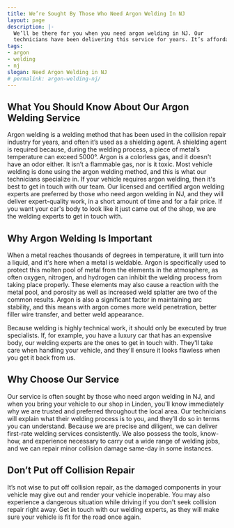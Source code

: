 ```yaml
---
title: We’re Sought By Those Who Need Argon Welding In NJ
layout: page
description: |-
  We’ll be there for you when you need argon welding in NJ. Our
  technicians have been delivering this service for years. It’s affordable and very effective.
tags:
- argon
- welding
- nj
slogan: Need Argon Welding in NJ
# permalink: argon-welding-nj/
---
```


## What You Should Know About Our Argon Welding Service
Argon welding is a welding method that has been used in the collision repair industry for years, and often it’s used as a shielding agent. A shielding agent is required because, during the welding process, a piece of metal’s temperature can exceed 5000°. Argon is a colorless gas, and it doesn&#39;t have an odor either. It isn’t a flammable gas, nor is it toxic. Most vehicle welding is done using the argon welding method, and this is what our
technicians specialize in.
If your vehicle requires argon welding, then it&#39;s best to get in touch with our team. Our licensed and certified argon welding experts are preferred by those who need argon welding in NJ, and they will deliver expert-quality work, in a short amount of time and for a fair price. If you want your car&#39;s body to look like it just came out of the shop, we are the welding experts to get in touch with.
## Why Argon Welding Is Important
When a metal reaches thousands of degrees in temperature, it will turn into a liquid, and it's here when a metal is weldable. Argon is specifically used to protect this molten pool of metal from the elements in the atmosphere, as often oxygen, nitrogen, and hydrogen can inhibit the welding process from taking place properly.
These elements may also cause a reaction with the metal pool, and porosity as well as increased weld splatter are two of the common results. Argon is also a significant factor in maintaining arc stability, and this means with argon comes more weld penetration, better filler wire transfer, and better weld appearance.

Because welding is highly technical work, it should only be executed by true specialists.
If, for example, you have a luxury car that has an expensive body, our welding experts are the ones to get in touch with. They'll take care when handling your vehicle, and they'll ensure it looks flawless when you get it back from us.
## Why Choose Our Service
Our service is often sought by those who need argon welding in NJ, and when you bring your vehicle to our shop in Linden, you'll know immediately why we are trusted and preferred throughout the local area. Our technicians will explain what their welding process is to you, and they’ll do so in terms you can understand.
Because we are precise and diligent, we can deliver first-rate welding services consistently. We also possess the tools, know-how, and experience necessary to carry out a wide range of welding jobs, and we can repair minor collision damage same-day in some instances.
## Don’t Put off Collision Repair
It’s not wise to put off collision repair, as the damaged components in your vehicle may give out and render your vehicle inoperable. You may also experience a dangerous situation while driving if you don't seek collision repair right away. Get in touch with our welding experts, as they will make sure your vehicle is fit for the road once again.
